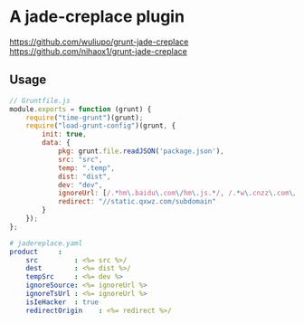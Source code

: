# A jade-creplace plugin

<https://github.com/wuliupo/grunt-jade-creplace>
<https://github.com/nihaox1/grunt-jade-creplace>

## Usage

```js
// Gruntfile.js
module.exports = function (grunt) {
    require("time-grunt")(grunt);
    require("load-grunt-config")(grunt, {
        init: true,
        data: {
            pkg: grunt.file.readJSON('package.json'),
            src: "src",
            temp: ".temp",
            dist: "dist",
            dev: "dev",
            ignoreUrl: [/.*hm\.baidu\.com\/hm\.js.*/, /.*w\.cnzz\.com\/q_stat\.php.*/, /#{/i],
            redirect: "//static.qxwz.com/subdomain"
        }
    });
};
```

```yaml
# jadereplace.yaml
product     :
    src         : <%= src %>/
    dest        : <%= dist %>/
    tempSrc     : <%= dev %>
    ignoreSource: <%= ignoreUrl %>
    ignoreTsUrl : <%= ignoreUrl %>
    isIeHacker  : true
    redirectOrigin    : <%= redirect %>/
```
